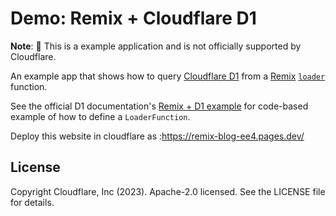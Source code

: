 # Demo: Remix + Cloudflare D1

**Note**: 🧪 This is a example application and is not officially supported by Cloudflare.

An example app that shows how to query [Cloudflare D1](https://developers.cloudflare.com/d1/) from a [Remix](https://remix.run/) [`loader`](https://remix.run/docs/en/main/guides/data-loading) function.

See the official D1 documentation's [Remix + D1 example](https://developers.cloudflare.com/d1/examples/d1-and-remix/) for code-based example of how to define a `LoaderFunction`.

Deploy this website in cloudflare  as :https://remix-blog-ee4.pages.dev/

## License

Copyright Cloudflare, Inc (2023). Apache-2.0 licensed. See the LICENSE file for details.
